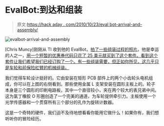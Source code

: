 # EvalBot:到达和组装

> 原文:[https://hack aday . com/2010/10/23/eval bot-arrival-and-assembly/](https://hackaday.com/2010/10/23/evalbot-arrival-and-assembly/)

![](../Images/611946c3abbad234a02f88978dade22f.png "evalbot-arrival-and-assembly")

[Chris Muncy]刚刚从 TI 收到他的 EvalBot，[拍了一些组装过程的照片](http://ti-evalbot.proboards.com/index.cgi?action=display&amp;board=general&amp;thread=18)。他是幸运的人之一，[用一个短暂的优惠券代码只花了 25 美元就买到了这个套件。看到这个套件让我们希望我们已经订购了一个。有一些组装需要，但正如你所见，这几乎只是车轮和前保险杠臂的机械组装。](http://hackaday.com/2010/10/04/125-off-the-evalbot-is-a-steal/)

我们觉得车轮设计挺好的。它由安装在矩形 PCB 部件上的两个小齿轮头电机组成，你可以在上图的右侧看到。那些使用金属 L 支架安装在圆形主板上的。轮子本身是三个圆形的印刷电路板，其中一个直径较小，夹在两个较大的表兄弟中间。这为氯丁橡胶 O 形圈创造了一个完美的通道，为车轮提供牵引力。主板使用一个光学传感器和一个贯穿所有三个部分的孔作为旋转计数器。

这是一个奇特的硬件，我们迫不及待地想看看你能用它做什么！如果你有，我们想听听你的冒险经历。
